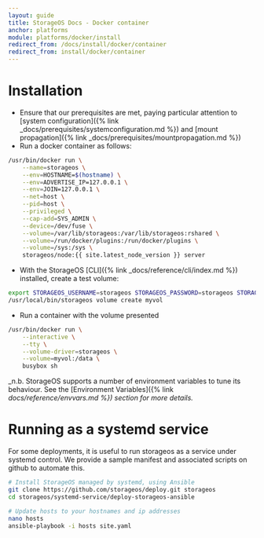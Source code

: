 ```yaml
---
layout: guide
title: StorageOS Docs - Docker container
anchor: platforms
module: platforms/docker/install
redirect_from: /docs/install/docker/container
redirect_from: install/docker/container
---
```


# Installation

- Ensure that our prerequisites are met, paying particular attention to [system
  configuration]({% link _docs/prerequisites/systemconfiguration.md %}) and [mount
  propagation]({% link _docs/prerequisites/mountpropagation.md %})
- Run a docker container as follows:

```bash
/usr/bin/docker run \
    --name=storageos \
    --env=HOSTNAME=$(hostname) \
    --env=ADVERTISE_IP=127.0.0.1 \
    --env=JOIN=127.0.0.1 \
    --net=host \
    --pid=host \
    --privileged \
    --cap-add=SYS_ADMIN \
    --device=/dev/fuse \
    --volume=/var/lib/storageos:/var/lib/storageos:rshared \
    --volume=/run/docker/plugins:/run/docker/plugins \
    --volume=/sys:/sys \
    storageos/node:{{ site.latest_node_version }} server
```

- With the StorageOS [CLI]({% link _docs/reference/cli/index.md %}) installed, create
  a test volume:

```bash
export STORAGEOS_USERNAME=storageos STORAGEOS_PASSWORD=storageos STORAGEOS_HOST=127.0.0.1
/usr/local/bin/storageos volume create myvol
```

- Run a container with the volume presented

```bash
/usr/bin/docker run \
    --interactive \
    --tty \
    --volume-driver=storageos \
    --volume=myvol:/data \
    busybox sh
```

_n.b. StorageOS supports a number of environment variables to tune its
behaviour. See the [Environment Variables]({% link _docs/reference/envvars.md
%}) section for more details._

# Running as a systemd service

For some deployments, it is useful to run storageos as a service under systemd
control. We provide a sample manifest and associated scripts on github to
automate this.

```bash
# Install StorageOS managed by systemd, using Ansible
git clone https://github.com/storageos/deploy.git storageos
cd storageos/systemd-service/deploy-storageos-ansible

# Update hosts to your hostnames and ip addresses
nano hosts
ansible-playbook -i hosts site.yaml
```
